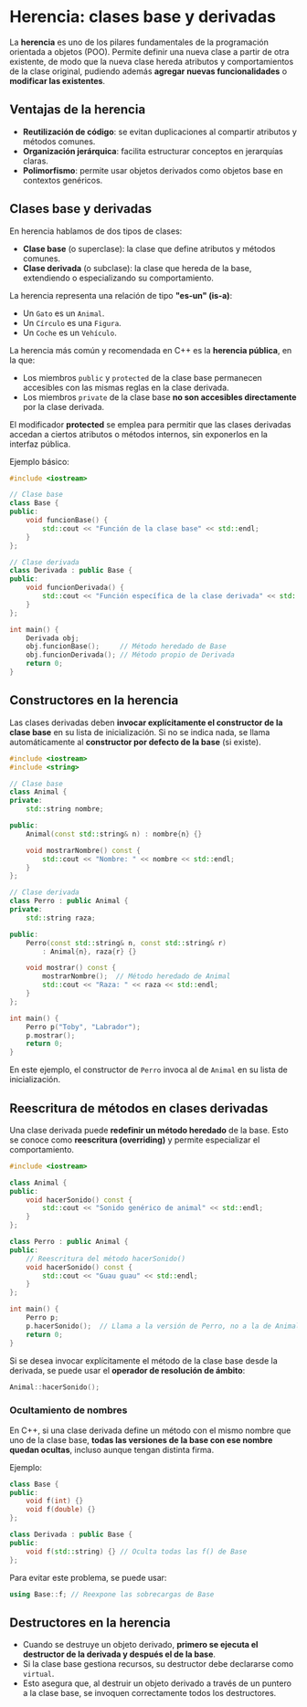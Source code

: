 # Herencia: clases base y derivadas

La **herencia** es uno de los pilares fundamentales de la programación orientada a objetos (POO). Permite definir una nueva clase a partir de otra existente, de modo que la nueva clase hereda atributos y comportamientos de la clase original, pudiendo además **agregar nuevas funcionalidades** o **modificar las existentes**.

## Ventajas de la herencia

* **Reutilización de código**: se evitan duplicaciones al compartir atributos y métodos comunes.
* **Organización jerárquica**: facilita estructurar conceptos en jerarquías claras.
* **Polimorfismo**: permite usar objetos derivados como objetos base en contextos genéricos.

## Clases base y derivadas

En herencia hablamos de dos tipos de clases:

* **Clase base** (o superclase): la clase que define atributos y métodos comunes.
* **Clase derivada** (o subclase): la clase que hereda de la base, extendiendo o especializando su comportamiento.

La herencia representa una relación de tipo **"es-un" (is-a)**:

* Un `Gato` es un `Animal`.
* Un `Círculo` es una `Figura`.
* Un `Coche` es un `Vehículo`.

La herencia más común y recomendada en C++ es la **herencia pública**, en la que:

* Los miembros `public` y `protected` de la clase base permanecen accesibles con las mismas reglas en la clase derivada.
* Los miembros `private` de la clase base **no son accesibles directamente** por la clase derivada.

El modificador **protected** se emplea para permitir que las clases derivadas accedan a ciertos atributos o métodos internos, sin exponerlos en la interfaz pública.

Ejemplo básico:

```cpp
#include <iostream>

// Clase base
class Base {
public:
    void funcionBase() {
        std::cout << "Función de la clase base" << std::endl;
    }
};

// Clase derivada
class Derivada : public Base {
public:
    void funcionDerivada() {
        std::cout << "Función específica de la clase derivada" << std::endl;
    }
};

int main() {
    Derivada obj;
    obj.funcionBase();     // Método heredado de Base
    obj.funcionDerivada(); // Método propio de Derivada
    return 0;
}
```

## Constructores en la herencia

Las clases derivadas deben **invocar explícitamente el constructor de la clase base** en su lista de inicialización.
Si no se indica nada, se llama automáticamente al **constructor por defecto de la base** (si existe).

```cpp
#include <iostream>
#include <string>

// Clase base
class Animal {
private:
    std::string nombre;

public:
    Animal(const std::string& n) : nombre{n} {}

    void mostrarNombre() const {
        std::cout << "Nombre: " << nombre << std::endl;
    }
};

// Clase derivada
class Perro : public Animal {
private:
    std::string raza;

public:
    Perro(const std::string& n, const std::string& r)
        : Animal{n}, raza{r} {}

    void mostrar() const {
        mostrarNombre();  // Método heredado de Animal
        std::cout << "Raza: " << raza << std::endl;
    }
};

int main() {
    Perro p("Toby", "Labrador");
    p.mostrar();
    return 0;
}
```

En este ejemplo, el constructor de `Perro` invoca al de `Animal` en su lista de inicialización.

## Reescritura de métodos en clases derivadas

Una clase derivada puede **redefinir un método heredado** de la base.
Esto se conoce como **reescritura (overriding)** y permite especializar el comportamiento.

```cpp
#include <iostream>

class Animal {
public:
    void hacerSonido() const {
        std::cout << "Sonido genérico de animal" << std::endl;
    }
};

class Perro : public Animal {
public:
    // Reescritura del método hacerSonido()
    void hacerSonido() const {
        std::cout << "Guau guau" << std::endl;
    }
};

int main() {
    Perro p;
    p.hacerSonido();  // Llama a la versión de Perro, no a la de Animal
    return 0;
}
```

Si se desea invocar explícitamente el método de la clase base desde la derivada, se puede usar el **operador de resolución de ámbito**:

```cpp
Animal::hacerSonido();
```

### Ocultamiento de nombres

En C++, si una clase derivada define un método con el mismo nombre que uno de la clase base, **todas las versiones de la base con ese nombre quedan ocultas**, incluso aunque tengan distinta firma.

Ejemplo:

```cpp
class Base {
public:
    void f(int) {}
    void f(double) {}
};

class Derivada : public Base {
public:
    void f(std::string) {} // Oculta todas las f() de Base
};
```

Para evitar este problema, se puede usar:

```cpp
using Base::f; // Reexpone las sobrecargas de Base
```

## Destructores en la herencia

* Cuando se destruye un objeto derivado, **primero se ejecuta el destructor de la derivada y después el de la base**.
* Si la clase base gestiona recursos, su destructor debe declararse como `virtual`.
* Esto asegura que, al destruir un objeto derivado a través de un puntero a la clase base, se invoquen correctamente todos los destructores.

